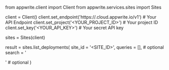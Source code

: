 from appwrite.client import Client
from appwrite.services.sites import Sites

client = Client()
client.set_endpoint('https://<REGION>.cloud.appwrite.io/v1') # Your API Endpoint
client.set_project('<YOUR_PROJECT_ID>') # Your project ID
client.set_key('<YOUR_API_KEY>') # Your secret API key

sites = Sites(client)

result = sites.list_deployments(
    site_id = '<SITE_ID>',
    queries = [], # optional
    search = '<SEARCH>' # optional
)
